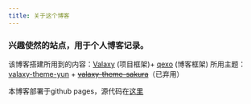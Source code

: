 ```yaml
---
title: 关于这个博客
---
```

### 兴趣使然的站点，用于个人博客记录。

该博客搭建所用到的内容：[Valaxy](https://github.com/YunYouJun/valaxy) (项目框架)+ [qexo](https://github.com/Qexo/Qexo) (博客框架)
所用主题：[valaxy-theme-yun](https://github.com/YunYouJun/valaxy/blob/main/packages/valaxy-theme-yun/) + ~~[valaxy-theme-sakura](https://github.com/WRXinYue/valaxy-theme-sakura)~~（已弃用）	


本博客部署于github pages，源代码在[这里](https://github.com/ShigureYukina/ShigureYukina.github.io)

